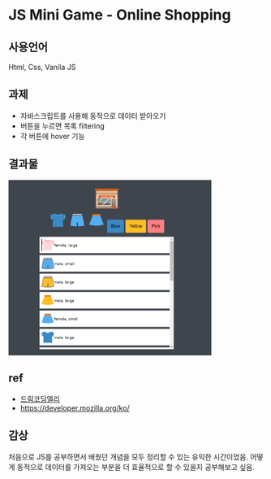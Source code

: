 # JS Mini Game - Online Shopping

## 사용언어
Html, Css, Vanila JS

## 과제
* 자바스크립트를 사용해 동적으로 데이터 받아오기
* 버튼을 누르면 목록 filtering
* 각 버튼에 hover 기능

## 결과물
<a href="#"><img src="https://github.com/mocaron/JS/blob/main/img1.PNG" width="400px" alt="preview image"></a> 

## ref
* [드림코딩엘리](https://www.youtube.com/watch?v=We2Kv1HMGvc&list=PLv2d7VI9OotTVOL4QmPfvJWPJvkmv6h-2&index=21)
* https://developer.mozilla.org/ko/

## 감상
처음으로 JS를 공부하면서 배웠던 개념을 모두 정리할 수 있는 유익한 시간이었음.
어떻게 동적으로 데이터를 가져오는 부분을 더 효율적으로 할 수 있을지 공부해보고 싶음.

